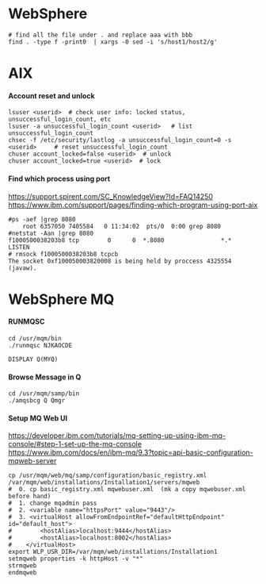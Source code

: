 # WebSphere

```
# find all the file under . and replace aaa with bbb
find . -type f -print0  | xargs -0 sed -i 's/host1/host2/g'  
```

# AIX
#### Account reset and unlock
```
lsuser <userid>  # check user info: locked status, unsuccessful_login_count, etc
lsuser -a unsuccessful_login_count <userid>   # list unsuccessful_login_count
chsec -f /etc/security/lastlog -a unsuccessful_login_count=0 -s <userid>     # reset unsuccessful_login_count
chuser account_locked=false <userid>  # unlock 
chuser account_locked=true <userid>  # lock 
```

#### Find which process using port
https://support.spirent.com/SC_KnowledgeView?Id=FAQ14250<br>
https://www.ibm.com/support/pages/finding-which-program-using-port-aix

```
#ps -aef |grep 8080
    root 6357050 7405584   0 11:34:02  pts/0  0:00 grep 8080
#netstat -Aan |grep 8080
f1000500038203b8 tcp        0      0  *.8080                *.*                   LISTEN
# rmsock f1000500038203b8 tcpcb
The socket 0xf100050003820008 is being held by proccess 4325554 (javaw).
```

# WebSphere MQ
#### RUNMQSC
```
cd /usr/mqm/bin
./runmqsc NJKAOCDE

DISPLAY Q(MYQ)
```

#### Browse Message in Q
```
cd /usr/mqm/samp/bin
./amqsbcg Q Qmgr 
```
#### Setup MQ Web UI
https://developer.ibm.com/tutorials/mq-setting-up-using-ibm-mq-console/#step-1-set-up-the-mq-console
https://www.ibm.com/docs/en/ibm-mq/9.3?topic=api-basic-configuration-mqweb-server
```
cp /usr/mqm/web/mq/samp/configuration/basic_registry.xml    /var/mqm/web/installations/Installation1/servers/mqweb
#  0. cp basic_registry.xml mqwebuser.xml  (mk a copy mqwebuser.xml before hand)
#  1. change mqadmin pass
#  2. <variable name="httpsPort" value="9443"/>
#  3. <virtualHost allowFromEndpointRef="defaultHttpEndpoint" id="default_host">
#        <hostAlias>localhost:9444</hostAlias>
#        <hostAlias>localhost:8002</hostAlias>
#    </virtualHost>
export WLP_USR_DIR=/var/mqm/web/installations/Installation1
setmqweb properties -k httpHost -v "*"
strmqweb
endmqweb
```
